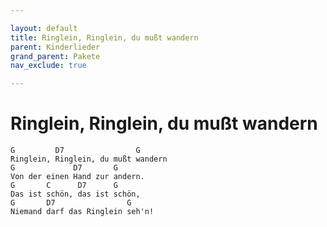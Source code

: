 ```yaml
---

layout: default
title: Ringlein, Ringlein, du mußt wandern
parent: Kinderlieder
grand_parent: Pakete
nav_exclude: true

---
```


# Ringlein, Ringlein, du mußt wandern

```
G         D7                G     
Ringlein, Ringlein, du mußt wandern 
G             D7       G   
Von der einen Hand zur andern. 
G       C      D7      G  
Das ist schön, das ist schön, 
G       D7                G    
Niemand darf das Ringlein seh'n!  

```
